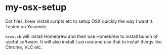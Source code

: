 # my-osx-setup

Dot files, brew install scripts etc to setup OSX quickly the way I want it. Tested on Yosemite.

`brew.sh` will install Homebrew and then use Homebrew to install bunch of useful software.
It will also install `Caskroom` and use that to install things like Chrome, VLC etc.

